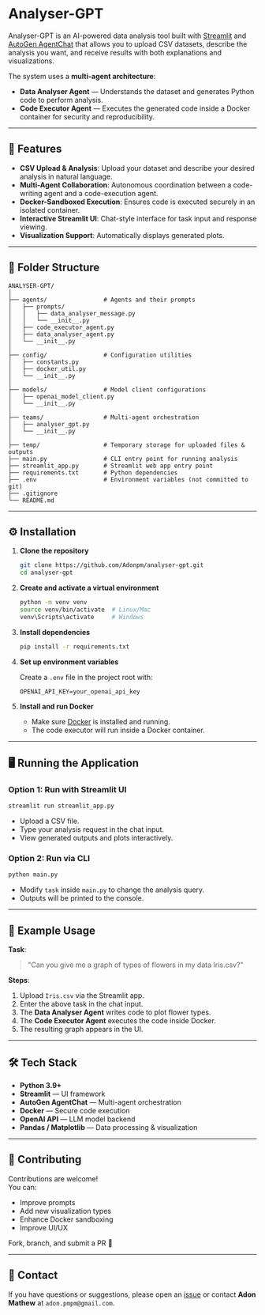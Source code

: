 # Analyser-GPT

Analyser-GPT is an AI-powered data analysis tool built with [Streamlit](https://streamlit.io/) and [AutoGen AgentChat](https://microsoft.github.io/autogen/) that allows you to upload CSV datasets, describe the analysis you want, and receive results with both explanations and visualizations.

The system uses a **multi-agent architecture**:
- **Data Analyser Agent** — Understands the dataset and generates Python code to perform analysis.
- **Code Executor Agent** — Executes the generated code inside a Docker container for security and reproducibility.

---

## 🚀 Features
- **CSV Upload & Analysis**: Upload your dataset and describe your desired analysis in natural language.
- **Multi-Agent Collaboration**: Autonomous coordination between a code-writing agent and a code-execution agent.
- **Docker-Sandboxed Execution**: Ensures code is executed securely in an isolated container.
- **Interactive Streamlit UI**: Chat-style interface for task input and response viewing.
- **Visualization Support**: Automatically displays generated plots.

---

## 📂 Folder Structure

```
ANALYSER-GPT/
│
├── agents/                # Agents and their prompts
│   ├── prompts/
│   │   ├── data_analyser_message.py
│   │   └── __init__.py
│   ├── code_executor_agent.py
│   ├── data_analyser_agent.py
│   └── __init__.py
│
├── config/                # Configuration utilities
│   ├── constants.py
│   ├── docker_util.py
│   └── __init__.py
│
├── models/                # Model client configurations
│   ├── openai_model_client.py
│   └── __init__.py
│
├── teams/                 # Multi-agent orchestration
│   ├── analyser_gpt.py
│   └── __init__.py
│
├── temp/                  # Temporary storage for uploaded files & outputs
├── main.py                # CLI entry point for running analysis
├── streamlit_app.py       # Streamlit web app entry point
├── requirements.txt       # Python dependencies
├── .env                   # Environment variables (not committed to git)
├── .gitignore
└── README.md
```

---

## ⚙️ Installation

1. **Clone the repository**
   ```bash
   git clone https://github.com/Adonpm/analyser-gpt.git
   cd analyser-gpt
   ```

2. **Create and activate a virtual environment**
   ```bash
   python -m venv venv
   source venv/bin/activate  # Linux/Mac
   venv\Scripts\activate     # Windows
   ```

3. **Install dependencies**
   ```bash
   pip install -r requirements.txt
   ```

4. **Set up environment variables**
   
   Create a `.env` file in the project root with:
   ```env
   OPENAI_API_KEY=your_openai_api_key
   ```

5. **Install and run Docker**
   - Make sure [Docker](https://www.docker.com/) is installed and running.
   - The code executor will run inside a Docker container.

---

## 🖥️ Running the Application

### **Option 1: Run with Streamlit UI**
```bash
streamlit run streamlit_app.py
```
- Upload a CSV file.
- Type your analysis request in the chat input.
- View generated outputs and plots interactively.

### **Option 2: Run via CLI**
```bash
python main.py
```
- Modify `task` inside `main.py` to change the analysis query.
- Outputs will be printed to the console.

---

## 📌 Example Usage
**Task**:  
> "Can you give me a graph of types of flowers in my data Iris.csv?"

**Steps**:
1. Upload `Iris.csv` via the Streamlit app.
2. Enter the above task in the chat input.
3. The **Data Analyser Agent** writes code to plot flower types.
4. The **Code Executor Agent** executes the code inside Docker.
5. The resulting graph appears in the UI.

---

## 🛠️ Tech Stack
- **Python 3.9+**
- **Streamlit** — UI framework
- **AutoGen AgentChat** — Multi-agent orchestration
- **Docker** — Secure code execution
- **OpenAI API** — LLM model backend
- **Pandas / Matplotlib** — Data processing & visualization

---

## 🤝 Contributing
Contributions are welcome!  
You can:
- Improve prompts
- Add new visualization types
- Enhance Docker sandboxing
- Improve UI/UX

Fork, branch, and submit a PR 🚀

---

## 📧 Contact
If you have questions or suggestions, please open an [issue](../../issues) or contact **Adon Mathew** at `adon.pmpm@gmail.com`.
